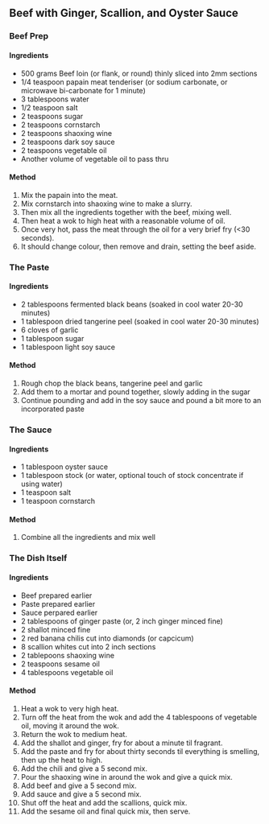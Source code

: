 ## Beef with Ginger, Scallion, and Oyster Sauce

### Beef Prep

#### Ingredients

* 500 grams Beef loin (or flank, or round) thinly sliced into 2mm sections
* 1/4 teaspoon papain meat tenderiser (or sodium carbonate, or microwave bi-carbonate for 1 minute)
* 3 tablespoons water
* 1/2 teaspoon salt
* 2 teaspoons sugar
* 2 teaspoons cornstarch
* 2 teaspoons shaoxing wine
* 2 teaspoons dark soy sauce
* 2 teaspoons vegetable oil
* Another volume of vegetable oil to pass thru

#### Method

1. Mix the papain into the meat.
1. Mix cornstarch into shaoxing wine to make a slurry.
1. Then mix all the ingredients together with the beef, mixing well.
1. Then heat a wok to high heat with a reasonable volume of oil.
1. Once very hot, pass the meat through the oil for a very brief fry (<30 seconds).
1. It should change colour, then remove and drain, setting the beef aside.


### The Paste

#### Ingredients

* 2 tablespoons fermented black beans (soaked in cool water 20-30 minutes)
* 1 tablespoon dried tangerine peel (soaked in cool water 20-30 minutes)
* 6 cloves of garlic
* 1 tablespoon sugar
* 1 tablespoon light soy sauce

#### Method

1. Rough chop the black beans, tangerine peel and garlic
1. Add them to a mortar and pound together, slowly adding in the sugar
1. Continue pounding and add in the soy sauce and pound a bit more to an incorporated paste


### The Sauce

#### Ingredients

* 1 tablespoon oyster sauce
* 1 tablespoon stock (or water, optional touch of stock concentrate if using water)
* 1 teaspoon salt
* 1 teaspoon cornstarch

#### Method

1. Combine all the ingredients and mix well


### The Dish Itself

#### Ingredients

* Beef prepared earlier
* Paste prepared earlier
* Sauce perpared earlier
* 2 tablespoons of ginger paste (or, 2 inch ginger minced fine)
* 2 shallot minced fine
* 2 red banana chilis cut into diamonds (or capcicum)
* 8 scallion whites cut into 2 inch sections
* 2 tablepoons shaoxing wine
* 2 teaspoons sesame oil
* 4 tablespoons vegetable oil


#### Method

1. Heat a wok to very high heat.
1. Turn off the heat from the wok and add the 4 tablespoons of vegetable oil, moving it around the wok.
1. Return the wok to medium heat.
1. Add the shallot and ginger, fry for about a minute til fragrant.
1. Add the paste and fry for about thirty seconds til everything is smelling, then up the heat to high.
1. Add the chili and give a 5 second mix.
1. Pour the shaoxing wine in around the wok and give a quick mix.
1. Add beef and give a 5 second mix.
1. Add sauce and give a 5 second mix.
1. Shut off the heat and add the scallions, quick mix.
1. Add the sesame oil and final quick mix, then serve.
